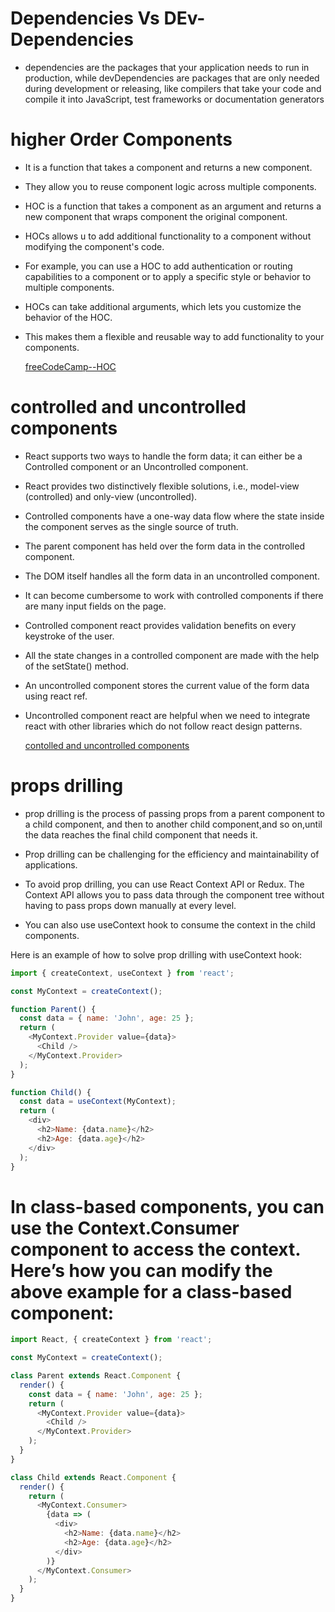 # Dependencies Vs DEv-Dependencies
- dependencies are the packages that your application needs to run in production, while devDependencies are packages that are only needed during development or releasing, like compilers that take your code and compile it into JavaScript, test frameworks or documentation generators 


# higher Order Components
- It is a function that takes a component and returns a new component.
- They allow you to reuse component logic across multiple components.
- HOC is a function that takes a component as an argument and returns a new component that wraps component the original component.
- HOCs allows u to add additional functionality to a component without modifying the component's code.
- For example, you can use a HOC to add authentication or routing capabilities to a component or to apply a specific style or behavior to multiple components.
- HOCs can take additional arguments, which lets you customize the behavior of the HOC. 
- This makes them a flexible and reusable way to add functionality to your components.
  
  [freeCodeCamp--HOC](https://www.freecodecamp.org/news/higher-order-components-in-react/)


# controlled and uncontrolled components
- React supports two ways to handle the form data; it can either be a Controlled component or an Uncontrolled component.
- React provides two distinctively flexible solutions, i.e., model-view (controlled) and only-view (uncontrolled).
 - Controlled components have a one-way data flow where the state inside the component serves as the single source of truth.
- The parent component has held over the form data in the controlled component.
- The DOM itself handles all the form data in an uncontrolled component.
- It can become cumbersome to work with controlled components if there are many input fields on the page.
- Controlled component react provides validation benefits on every keystroke of the user.
 - All the state changes in a controlled component are made with the help of the setState() method.
- An uncontrolled component stores the current value of the form data using react ref.
- Uncontrolled component react are helpful when we need to integrate react with other libraries which do not follow react design patterns.
  
  [contolled and uncontrolled components](https://dev.to/javanshir_ab/understanding-react-the-difference-between-controlled-and-uncontrolled-components-1m09)


# props drilling
- prop drilling is the process of passing props from a parent component to a child component, and then to another child component,and so on,until the data reaches the final child component that needs it.
- Prop drilling can be challenging for the efficiency and maintainability of applications.

- To avoid prop drilling, you can use React Context API or Redux. The Context API allows you to pass data through the component tree without having to pass props down manually at every level. 
- You can also use useContext hook to consume the context in the child components.

Here is an example of how to solve prop drilling with useContext hook:

```JavaScript
import { createContext, useContext } from 'react';

const MyContext = createContext();

function Parent() {
  const data = { name: 'John', age: 25 };
  return (
    <MyContext.Provider value={data}>
      <Child />
    </MyContext.Provider>
  );
}

function Child() {
  const data = useContext(MyContext);
  return (
    <div>
      <h2>Name: {data.name}</h2>
      <h2>Age: {data.age}</h2>
    </div>
  );
}

```

# In class-based components, you can use the Context.Consumer component to access the context. Here’s how you can modify the above example for a class-based component:

``` JavaScript
import React, { createContext } from 'react';

const MyContext = createContext();

class Parent extends React.Component {
  render() {
    const data = { name: 'John', age: 25 };
    return (
      <MyContext.Provider value={data}>
        <Child />
      </MyContext.Provider>
    );
  }
}

class Child extends React.Component {
  render() {
    return (
      <MyContext.Consumer>
        {data => (
          <div>
            <h2>Name: {data.name}</h2>
            <h2>Age: {data.age}</h2>
          </div>
        )}
      </MyContext.Consumer>
    );
  }
}


```